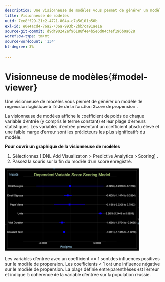 ```yaml
---
description: Une visionneuse de modèles vous permet de générer un modèle de régression logistique à l’aide de la fonction Score de propension .
title: Visionneuse de modèles
uuid: 7ee8ff29-21c2-4721-804a-c7a5d101b50b
exl-id: e0e4acd4-76a2-436a-993b-2bb7ca91ae1a
source-git-commit: d9df90242ef96188f4e4b5e6d04cfef196b0a628
workflow-type: tm+mt
source-wordcount: '134'
ht-degree: 3%

---
```


# Visionneuse de modèles{#model-viewer}

Une visionneuse de modèles vous permet de générer un modèle de régression logistique à l’aide de la fonction Score de propension .

La visionneuse de modèles affiche le coefficient de poids de chaque variable d’entrée (y compris le terme constant) et leur plage d’erreurs statistiques. Les variables d’entrée présentant un coefficient absolu élevé et une faible marge d’erreur sont les prédicteurs les plus significatifs du modèle.

**Pour ouvrir un graphique de la visionneuse de modèles**

1. Sélectionnez [!DNL Add Visualization > Predictive Analytics > Scoring] .
1. Passez la souris sur la fin du modèle d’un score enregistré.

![](assets/propensity_model_viewer.png)

Les variables d’entrée avec un coefficient >= 1 sont des influences positives sur le modèle de propension. Les coefficients &lt; 1 ont une influence négative sur le modèle de propension. La plage définie entre parenthèses est l’erreur et indique la cohérence de la variable d’entrée sur la population réussie.
